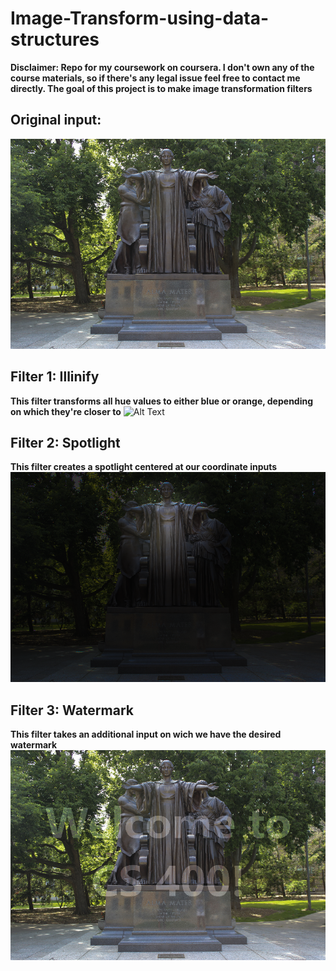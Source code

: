 # Image-Transform-using-data-structures

**Disclaimer: Repo for my coursework on coursera. I don't own any of the course materials, so if there's any legal issue feel free to contact me directly.
The goal of this project is to make image transformation filters**

## Original input:
![Alt Text](https://github.com/NARAYAN1201/Image-Transform-using-data-structures/blob/main/Image-Transform/alma.png)

## Filter 1: Illinify
**This filter transforms all hue values to either blue or orange, depending on which they're closer to**
![Alt Text](https://github.com/NARAYAN1201/Image-Transform-using-data-structures/blob/main/Image-Transform/out-illinify.png)

## Filter 2: Spotlight
**This filter creates a spotlight centered at our coordinate inputs**
![Alt Text](https://github.com/NARAYAN1201/Image-Transform-using-data-structures/blob/main/Image-Transform/out-spotlight.png)

## Filter 3: Watermark
**This filter takes an additional input on wich we have the desired watermark**
![Alt Text](https://github.com/NARAYAN1201/Image-Transform-using-data-structures/blob/main/Image-Transform/out-watermark.png)



